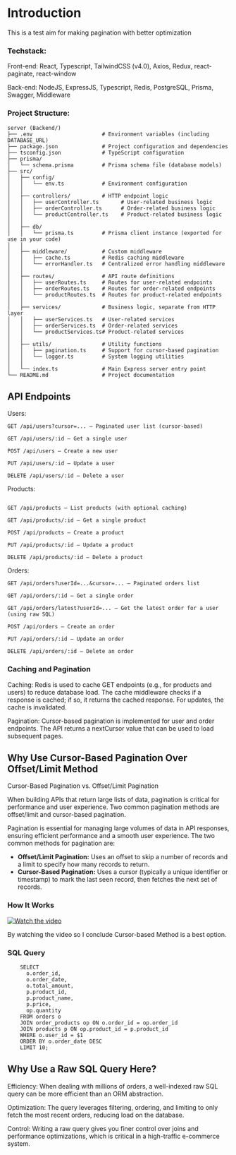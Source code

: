 # Introduction

This is a test aim for making pagination with better optimization

### Techstack:

Front-end: React, Typescript, TailwindCSS (v4.0), Axios, Redux, react-paginate, react-window

Back-end: NodeJS, ExpressJS, Typescript, Redis, PostgreSQL, Prisma, Swagger, Middleware


### Project Structure:

```
server (Backend/)
├── .env                      # Environment variables (including DATABASE_URL)
├── package.json              # Project configuration and dependencies
├── tsconfig.json             # TypeScript configuration
├── prisma/
│   └── schema.prisma         # Prisma schema file (database models)
├── src/
│   ├── config/
│   │   └── env.ts            # Environment configuration
│   │
│   ├── controllers/          # HTTP endpoint logic
│   │   ├── userController.ts       # User-related business logic
│   │   ├── orderController.ts      # Order-related business logic
│   │   └── productController.ts    # Product-related business logic
│   │
│   ├── db/
│   │   └── prisma.ts         # Prisma client instance (exported for use in your code)
│   │
│   ├── middleware/           # Custom middleware
│   │   ├── cache.ts          # Redis caching middleware
│   │   └── errorHandler.ts   # Centralized error handling middleware
│   │
│   ├── routes/               # API route definitions
│   │   ├── userRoutes.ts     # Routes for user-related endpoints
│   │   ├── orderRoutes.ts    # Routes for order-related endpoints
│   │   └── productRoutes.ts  # Routes for product-related endpoints
│   │
│   ├── services/             # Business logic, separate from HTTP layer
│   │   ├── userServices.ts   # User-related services
│   │   ├── orderServices.ts  # Order-related services
│   │   └── productServices.ts# Product-related services
│   │
│   ├── utils/                # Utility functions
│   │   ├── pagination.ts     # Support for cursor-based pagination
│   │   └── logger.ts         # System logging utilities
│   │
│   └── index.ts              # Main Express server entry point
└── README.md                 # Project documentation
```

## API Endpoints
Users:
```
GET /api/users?cursor=... — Paginated user list (cursor-based)

GET /api/users/:id — Get a single user

POST /api/users — Create a new user

PUT /api/users/:id — Update a user

DELETE /api/users/:id — Delete a user
```

Products:
```

GET /api/products — List products (with optional caching)

GET /api/products/:id — Get a single product

POST /api/products — Create a product

PUT /api/products/:id — Update a product

DELETE /api/products/:id — Delete a product

```

Orders:
```
GET /api/orders?userId=...&cursor=... — Paginated orders list

GET /api/orders/:id — Get a single order

GET /api/orders/latest?userId=... — Get the latest order for a user (using raw SQL)

POST /api/orders — Create an order

PUT /api/orders/:id — Update an order

DELETE /api/orders/:id — Delete an order

```

### Caching and Pagination

Caching:
Redis is used to cache GET endpoints (e.g., for products and users) to reduce database load. The cache middleware checks if a response is cached; if so, it returns the cached response. For updates, the cache is invalidated.

Pagination:
Cursor-based pagination is implemented for user and order endpoints. The API returns a nextCursor value that can be used to load subsequent pages.

## Why Use Cursor-Based Pagination Over Offset/Limit Method

Cursor-Based Pagination vs. Offset/Limit Pagination

When building APIs that return large lists of data, pagination is critical for performance and user experience. Two common pagination methods are offset/limit and cursor-based pagination.

Pagination is essential for managing large volumes of data in API responses, ensuring efficient performance and a smooth user experience. The two common methods for pagination are:

- **Offset/Limit Pagination:** Uses an offset to skip a number of records and a limit to specify how many records to return.
- **Cursor-Based Pagination:** Uses a cursor (typically a unique identifier or timestamp) to mark the last seen record, then fetches the next set of records.

### How It Works

[![Watch the video](https://img.youtube.com/vi/zwDIN04lIpc/0.jpg)](https://www.youtube.com/watch?v=zwDIN04lIpc)

By watching the video so I conclude Cursor-based Method is a best option.

### SQL Query
```
    SELECT 
      o.order_id,
      o.order_date,
      o.total_amount,
      p.product_id,
      p.product_name,
      p.price,
      op.quantity
    FROM orders o
    JOIN order_products op ON o.order_id = op.order_id
    JOIN products p ON op.product_id = p.product_id
    WHERE o.user_id = $1
    ORDER BY o.order_date DESC
    LIMIT 10;
```

## Why Use a Raw SQL Query Here?
Efficiency:
When dealing with millions of orders, a well-indexed raw SQL query can be more efficient than an ORM abstraction.

Optimization:
The query leverages filtering, ordering, and limiting to only fetch the most recent orders, reducing load on the database.

Control:
Writing a raw query gives you finer control over joins and performance optimizations, which is critical in a high-traffic e-commerce system.

